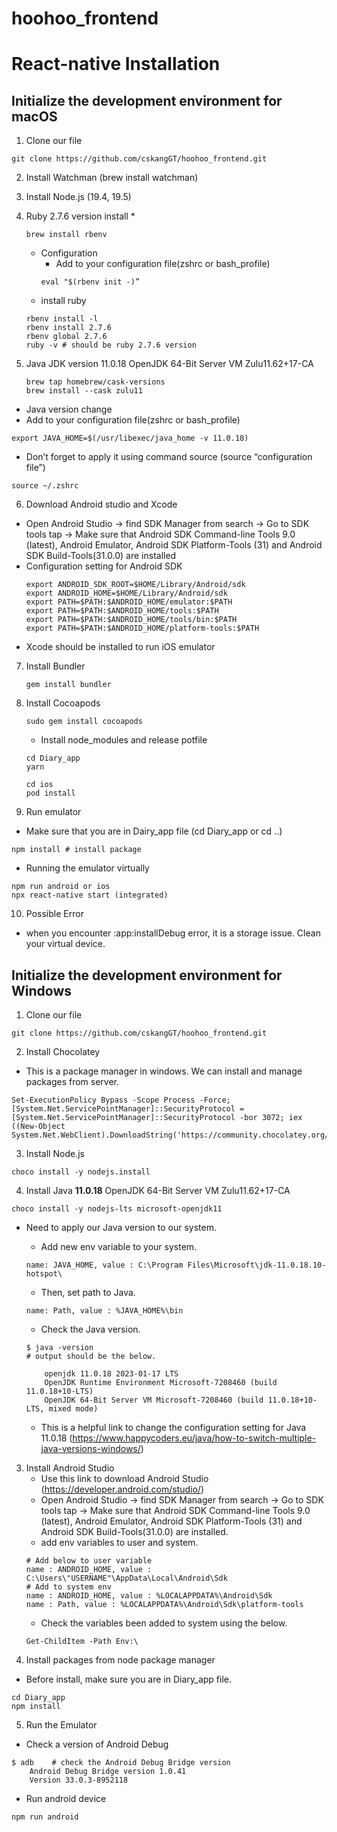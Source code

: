 # hoohoo_frontend

# React-native Installation
## Initialize the development environment for macOS
1. Clone our file
```
git clone https://github.com/cskangGT/hoohoo_frontend.git
```
2. Install Watchman (brew install watchman)
3. Install Node.js (19.4, 19.5)
4. Ruby 2.7.6 version install
    * 
    ```
    brew install rbenv
    ```
    * Configuration 
        - Add to your configuration file(zshrc or bash_profile) 
        ```
        eval "$(rbenv init -)”
        ```
    * install ruby
    ```
    rbenv install -l
    rbenv install 2.7.6
    rbenv global 2.7.6
    ruby -v # should be ruby 2.7.6 version
    ```

5. Java JDK version 11.0.18 OpenJDK 64-Bit Server VM Zulu11.62+17-CA
    ```
    brew tap homebrew/cask-versions
    brew install --cask zulu11
    ```
* Java version change 
* Add to your configuration file(zshrc or bash_profile)
```
export JAVA_HOME=$(/usr/libexec/java_home -v 11.0.18)
```
 * Don’t forget to apply it using command source (source “configuration file”)
```
source ~/.zshrc
```

6. Download Android studio and Xcode 
- Open Android Studio -> find SDK Manager from search -> Go to SDK tools tap -> Make sure that  Android SDK Command-line Tools 9.0 (latest), Android Emulator, Android SDK Platform-Tools (31) and Android SDK Build-Tools(31.0.0) are installed
- Configuration setting for Android SDK
    ```
    export ANDROID_SDK_ROOT=$HOME/Library/Android/sdk
    export ANDROID_HOME=$HOME/Library/Android/sdk
    export PATH=$PATH:$ANDROID_HOME/emulator:$PATH
    export PATH=$PATH:$ANDROID_HOME/tools:$PATH
    export PATH=$PATH:$ANDROID_HOME/tools/bin:$PATH
    export PATH=$PATH:$ANDROID_HOME/platform-tools:$PATH
    ```
* Xcode should be installed to run iOS  emulator 
7. Install Bundler
    ```
    gem install bundler
    ```
8. Install Cocoapods 
    ```
    sudo gem install cocoapods
    ```
    * Install node_modules and release potfile
    ```
    cd Diary_app
    yarn
    
    cd ios
    pod install
    ```
9. Run emulator 
* Make sure that you are in Dairy_app file (cd Diary_app or cd ..)
```
npm install # install package
```
* Running the emulator virtually
```
npm run android or ios
npx react-native start (integrated)
```
10. Possible Error
* when you encounter :app:installDebug error, it is a storage issue. Clean your virtual device.



## Initialize the development environment for Windows
1. Clone our file
```
git clone https://github.com/cskangGT/hoohoo_frontend.git
```
2. Install Chocolatey
* This is a package manager in windows. We can install and manage packages from server.
```
Set-ExecutionPolicy Bypass -Scope Process -Force; [System.Net.ServicePointManager]::SecurityProtocol = [System.Net.ServicePointManager]::SecurityProtocol -bor 3072; iex ((New-Object System.Net.WebClient).DownloadString('https://community.chocolatey.org/install.ps1'))
```
3. Install Node.js
```
choco install -y nodejs.install
```
4. Install Java __11.0.18__ OpenJDK 64-Bit Server VM Zulu11.62+17-CA
```
choco install -y nodejs-lts microsoft-openjdk11
```
* Need to apply our Java version to our system.
    * Add new env variable to your system.
    ```
    name: JAVA_HOME, value : C:\Program Files\Microsoft\jdk-11.0.18.10-hotspot\
    ```
    * Then, set path to Java.
    ```
    name: Path, value : %JAVA_HOME%\bin
    ```
    * Check the Java version.
    ```
    $ java -version 
    # output should be the below.
    
        openjdk 11.0.18 2023-01-17 LTS
        OpenJDK Runtime Environment Microsoft-7208460 (build 11.0.18+10-LTS)
        OpenJDK 64-Bit Server VM Microsoft-7208460 (build 11.0.18+10-LTS, mixed mode)
    ```
    
    * This is a helpful link to change the configuration setting for Java 11.0.18 (https://www.happycoders.eu/java/how-to-switch-multiple-java-versions-windows/)
3. Install Android Studio
    * Use this link to download Android Studio (https://developer.android.com/studio/)
    * Open Android Studio -> find SDK Manager from search -> Go to SDK tools tap -> Make sure that  Android SDK Command-line Tools 9.0 (latest), Android Emulator, Android SDK Platform-Tools (31) and Android SDK Build-Tools(31.0.0) are installed.
    * add env variables to user and system.
    ```
    # Add below to user variable
    name : ANDROID_HOME, value : C:\Users\"USERNAME"\AppData\Local\Android\Sdk
    # Add to system env
    name : ANDROID_HOME, value : %LOCALAPPDATA%\Android\Sdk
    name : Path, value : %LOCALAPPDATA%\Android\Sdk\platform-tools
    ```
    * Check the variables been added to system using the below.
    ```
    Get-ChildItem -Path Env:\
    ```
4. Install packages from node package manager
* Before install, make sure you are in Diary_app file.
```
cd Diary_app
npm install
```
5. Run the Emulator
* Check a version of Android Debug
```
$ adb    # check the Android Debug Bridge version 
    Android Debug Bridge version 1.0.41
    Version 33.0.3-8952118
```
* Run android device
```
npm run android
```
